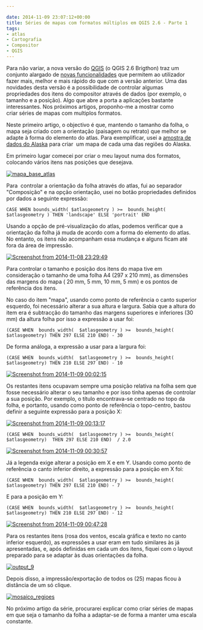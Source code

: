 ```yaml
---

date: 2014-11-09 23:07:12+00:00
title: Séries de mapas com formatos múltiplos em QGIS 2.6 - Parte 1
tags:
- atlas
- Cartografia
- Compositor
- QGIS
---
```


Para não variar, a nova versão do [QGIS](http://qgis.org/pt_PT/site/) (o QGIS 2.6 Brigthon) traz um conjunto alargado de [novas funcionalidades](http://changelog.linfiniti.com/qgis/version/2.6.0/#170) que permitem ao utilizador fazer mais, melhor e mais rápido do que com a versão anterior. Uma das novidades desta versão é a possibilidade de controlar algumas propriedades dos itens do compositor através de dados (por exemplo, o tamanho e a posição). Algo que abre a porta a aplicações bastante interessantes. Nos próximos artigos, proponho-me a mostrar como criar séries de mapas com multiplos formatos.

Neste primeiro artigo, o objectivo é que, mantendo o tamanho da folha, o mapa seja criado com a orientação (paisagem ou retrato) que melhor se adapte à forma do elemento do atlas. Para exemplificar, usei a [amostra de dados do Alaska](http://docs.qgis.org/2.2/en/docs/user_manual/introduction/getting_started.html#sample-data) para criar  um mapa de cada uma das regiões do Alaska.

Em primeiro lugar comecei por criar o meu layout numa dos formatos, colocando vários itens nas posições que desejava.

[![mapa_base_atlas](/images/2014/11/mapa_base_atlas.png?w=584)
](/images/2014/11/mapa_base_atlas.png)

Para  controlar a orientação da folha através do atlas, fui ao separador "Composição" e na opção orientação, usei no botão propriedades definidos por dados a seguinte expressão:


    CASE WHEN bounds_width( $atlasgeometry ) >=  bounds_height( $atlasgeometry ) THEN 'landscape' ELSE 'portrait' END


Usando a opção de pré-visualização do atlas, podemos verificar que a orientação da folha já muda de acordo com a forma do elemento do atlas. No entanto, os itens não acompanham essa mudança e alguns ficam até fora da área de impressão.

[![Screenshot from 2014-11-08 23:29:49](/images/2014/11/screenshot-from-2014-11-08-232949.png?w=584)
](/images/2014/11/screenshot-from-2014-11-08-232949.png)

Para controlar o tamanho e posição dos itens do mapa tive em consideração o tamanho de uma folha A4 (297 x 210 mm), as dimensões das margens do mapa ( 20 mm, 5 mm, 10 mm, 5 mm) e os pontos de referência dos itens.

No caso do item "mapa", usando como ponto de referência o canto superior esquerdo, foi necessário alterar a sua altura e largura. Sabia que a altura do item era é subtracção do tamanho das margens superiores e inferiores (30 mm) da altura folha por isso a expressão a usar foi:


    (CASE WHEN  bounds_width(  $atlasgeometry ) >=  bounds_height( $atlasgeometry) THEN 297 ELSE 210 END) - 30


De forma análoga, a expressão a usar para a largura foi:


    (CASE WHEN  bounds_width(  $atlasgeometry ) >=  bounds_height( $atlasgeometry) THEN 210 ELSE 297 END) - 10


[![Screenshot from 2014-11-09 00:02:15](/images/2014/11/screenshot-from-2014-11-09-000215.png?w=584)
](/images/2014/11/screenshot-from-2014-11-09-000215.png)

Os restantes itens ocupavam sempre uma posição relativa na folha sem que fosse necessário alterar o seu tamanho e por isso tinha apenas de controlar a sua posição. Por exemplo, o título encontrava-se centrado no topo da folha, e portanto, usando como ponto de referência o topo-centro, bastou definir a seguinte expressão para a posição X:

[![Screenshot from 2014-11-09 00:13:17](/images/2014/11/screenshot-from-2014-11-09-001317.png)
](/images/2014/11/screenshot-from-2014-11-09-001317.png)


    (CASE WHEN  bounds_width(  $atlasgeometry ) >=  bounds_height( $atlasgeometry)  THEN 297 ELSE 210 END)  / 2.0


[![Screenshot from 2014-11-09 00:30:57](/images/2014/11/screenshot-from-2014-11-09-003057.png?w=584)
](/images/2014/11/screenshot-from-2014-11-09-003057.png)

Já a legenda exige alterar a posição em X e em Y. Usando como ponto de referência o canto inferior direito, a expressão para a posição em X foi:


    (CASE WHEN  bounds_width(  $atlasgeometry ) >=  bounds_height( $atlasgeometry) THEN 297 ELSE 210 END) - 7


E para a posição em Y:


    (CASE WHEN  bounds_width(  $atlasgeometry ) >=  bounds_height( $atlasgeometry) THEN 210 ELSE 297 END) - 12


[![Screenshot from 2014-11-09 00:47:28](/images/2014/11/screenshot-from-2014-11-09-004728.png?w=584)
](/images/2014/11/screenshot-from-2014-11-09-004728.png)

Para os restantes itens (rosa dos ventos, escala gráfica e texto no canto inferior esquerdo), as expressões a usar eram em tudo similares às já apresentadas, e, após definidas em cada um dos itens, fiquei com o layout preparado para se adaptar às duas orientações da folha.

[![output_9](/images/2014/11/output_9.png?w=212)
](/images/2014/11/output_9.png)

Depois disso, a impressão/exportação de todos os (25) mapas ficou à distância de um só clique.

[![mosaico_regioes](/images/2014/11/mosaico_regioes.png)
](/images/2014/11/mosaico_regioes.png)

No próximo artigo da série, procurarei explicar como criar séries de mapas em que seja o tamanho da folha a adaptar-se de forma a manter uma escala constante.
